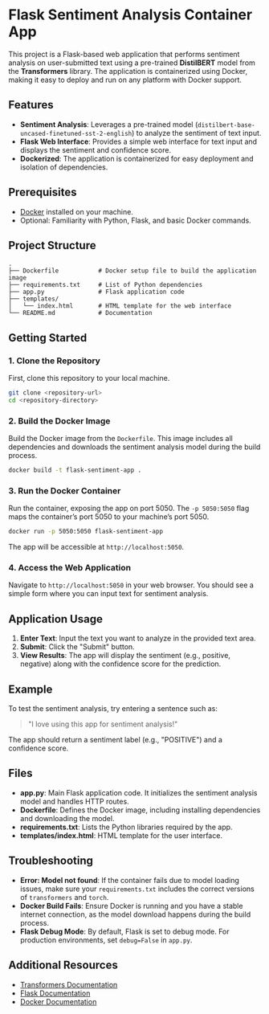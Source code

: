 # Flask Sentiment Analysis Container App

This project is a Flask-based web application that performs sentiment analysis on user-submitted text using a pre-trained **DistilBERT** model from the **Transformers** library. The application is containerized using Docker, making it easy to deploy and run on any platform with Docker support.

## Features

- **Sentiment Analysis**: Leverages a pre-trained model (`distilbert-base-uncased-finetuned-sst-2-english`) to analyze the sentiment of text input.
- **Flask Web Interface**: Provides a simple web interface for text input and displays the sentiment and confidence score.
- **Dockerized**: The application is containerized for easy deployment and isolation of dependencies.

## Prerequisites

- [Docker](https://docs.docker.com/get-docker/) installed on your machine.
- Optional: Familiarity with Python, Flask, and basic Docker commands.

## Project Structure

```plaintext
.
├── Dockerfile           # Docker setup file to build the application image
├── requirements.txt     # List of Python dependencies
├── app.py               # Flask application code
├── templates/
│   └── index.html       # HTML template for the web interface
└── README.md            # Documentation
```

## Getting Started

### 1. Clone the Repository

First, clone this repository to your local machine.

```bash
git clone <repository-url>
cd <repository-directory>
```

### 2. Build the Docker Image

Build the Docker image from the `Dockerfile`. This image includes all dependencies and downloads the sentiment analysis model during the build process.

```bash
docker build -t flask-sentiment-app .
```

### 3. Run the Docker Container

Run the container, exposing the app on port 5050. The `-p 5050:5050` flag maps the container’s port 5050 to your machine’s port 5050.

```bash
docker run -p 5050:5050 flask-sentiment-app
```

The app will be accessible at `http://localhost:5050`.

### 4. Access the Web Application

Navigate to `http://localhost:5050` in your web browser. You should see a simple form where you can input text for sentiment analysis.

## Application Usage

1. **Enter Text**: Input the text you want to analyze in the provided text area.
2. **Submit**: Click the "Submit" button.
3. **View Results**: The app will display the sentiment (e.g., positive, negative) along with the confidence score for the prediction.

## Example

To test the sentiment analysis, try entering a sentence such as:

> "I love using this app for sentiment analysis!"

The app should return a sentiment label (e.g., "POSITIVE") and a confidence score.

## Files

- **app.py**: Main Flask application code. It initializes the sentiment analysis model and handles HTTP routes.
- **Dockerfile**: Defines the Docker image, including installing dependencies and downloading the model.
- **requirements.txt**: Lists the Python libraries required by the app.
- **templates/index.html**: HTML template for the user interface.

## Troubleshooting

- **Error: Model not found**: If the container fails due to model loading issues, make sure your `requirements.txt` includes the correct versions of `transformers` and `torch`.
- **Docker Build Fails**: Ensure Docker is running and you have a stable internet connection, as the model download happens during the build process.
- **Flask Debug Mode**: By default, Flask is set to debug mode. For production environments, set `debug=False` in `app.py`.

## Additional Resources

- [Transformers Documentation](https://huggingface.co/transformers/)
- [Flask Documentation](https://flask.palletsprojects.com/)
- [Docker Documentation](https://docs.docker.com/)

